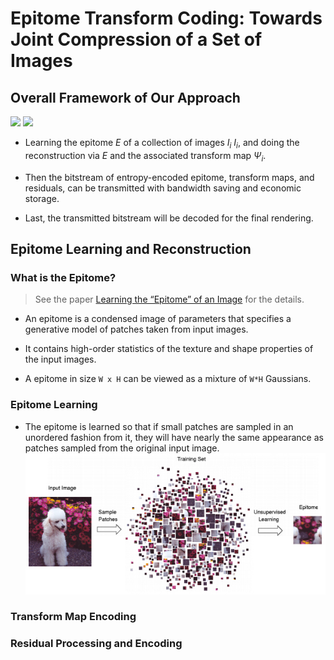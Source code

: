 # Epitome Transform Coding: Towards Joint Compression of a Set of Images

## Overall Framework of Our Approach

<img src="files/workflow-1.png" width="500"/>
<img src="files/workflow-2.png" width="500"/>

- Learning the epitome $E$ of a collection of images $I_i$ ${I_i }$, and doing the reconstruction via $E$ and the associated transform map ${\Psi_i}$.

- Then the bitstream of entropy-encoded epitome, transform maps, and residuals, can be transmitted with bandwidth saving and economic storage.

- Last, the transmitted bitstream will be decoded for the final rendering.

## Epitome Learning and Reconstruction

### What is the Epitome?

> See the paper [Learning the “Epitome” of an Image](https://pdfs.semanticscholar.org/2489/2dd2e8ebaede2de24fe04531257b52a908c1.pdf?_ga=2.181265838.828757166.1580261261-1387603277.1535584013) for the details.

- An epitome is a condensed image of parameters that specifies a generative model of patches taken from
input images. 


- It contains high-order statistics of the texture and shape properties of the input images.

- A epitome in size `W x H` can be viewed as a mixture of `W*H` Gaussians.

### Epitome Learning

- The epitome is learned so that if small patches are sampled in an unordered fashion from it, they will have nearly the same appearance as patches sampled from the original input image.
  <img src="files/epitome-01.jpg" width="500"/>

### Transform Map Encoding

### Residual Processing and Encoding
